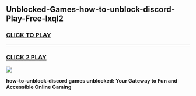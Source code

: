 
## Unblocked-Games-how-to-unblock-discord-Play-Free-lxql2
<h3>
<a href="https://premium76.site?title=how-to-unblock-discord&ref=18A1">CLICK TO PLAY</a></h3>
<hr>

<h3>
<a href="https://premium76.site?title=how-to-unblock-discord&ref=18A1">CLICK 2 PLAY</a>
  
</h3>

<a href="https://premium76.site?title=how-to-unblock-discord&ref=18A1"><img src="https://clearcache.store/games.png"></a>


**how-to-unblock-discord games unblocked: Your Gateway to Fun and Accessible Online Gaming**
